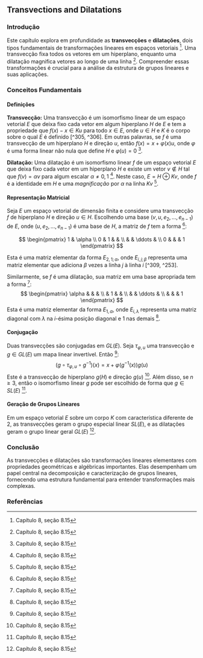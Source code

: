 ## Transvections and Dilatations

### Introdução
Este capítulo explora em profundidade as **transvecções** e **dilatações**, dois tipos fundamentais de transformações lineares em espaços vetoriais [^305]. Uma transvecção fixa todos os vetores em um hiperplano, enquanto uma dilatação magnifica vetores ao longo de uma linha [^305]. Compreender essas transformações é crucial para a análise da estrutura de grupos lineares e suas aplicações.

### Conceitos Fundamentais

#### Definições
**Transvecção:** Uma transvecção é um isomorfismo linear de um espaço vetorial $E$ que deixa fixo cada vetor em algum hiperplano $H$ de $E$ e tem a propriedade que $f(x) - x \in Ku$ para todo $x \in E$, onde $u \in H$ e $K$ é o corpo sobre o qual $E$ é definido [^305, ^306]. Em outras palavras, se $f$ é uma transvecção de um hiperplano $H$ e direção $u$, então $f(x) = x + \varphi(x)u$, onde $\varphi$ é uma forma linear não nula que define $H$ e $\varphi(u) = 0$ [^307].

**Dilatação:** Uma dilatação é um isomorfismo linear $f$ de um espaço vetorial $E$ que deixa fixo cada vetor em um hiperplano $H$ e existe um vetor $v \notin H$ tal que $f(v) = \alpha v$ para algum escalar $\alpha \neq 0, 1$ [^306]. Neste caso, $E = H \oplus Kv$, onde $f$ é a identidade em $H$ e uma *magnificação* por $\alpha$ na linha $Kv$ [^306].

#### Representação Matricial
Seja $E$ um espaço vetorial de dimensão finita e considere uma transvecção $f$ de hiperplano $H$ e direção $u \in H$. Escolhendo uma base $(v, u, e_2, \dots, e_{n-1})$ de $E$, onde $(u, e_2, \dots, e_{n-1})$ é uma base de $H$, a matriz de $f$ tem a forma [^309]:

$$
\begin{pmatrix}
1 & \alpha \\
0 & 1 &  & \\
& & \ddots & \\
0 & & & 1
\end{pmatrix}
$$

Esta é uma matriz elementar da forma $E_{2,1;\alpha}$, onde $E_{i,j;\beta}$ representa uma matriz elementar que adiciona $\beta$ vezes a linha $j$ à linha $i$ [^309, ^253].

Similarmente, se $f$ é uma dilatação, sua matriz em uma base apropriada tem a forma [^309]:
$$
\begin{pmatrix}
\alpha &  & & \\
& 1 & & \\
& & \ddots & \\
& & & 1
\end{pmatrix}
$$
Esta é uma matriz elementar da forma $E_{1,\alpha}$, onde $E_{i,\lambda}$ representa uma matriz diagonal com $\lambda$ na $i$-ésima posição diagonal e 1 nas demais [^309].

#### Conjugação
Duas transvecções são conjugadas em $GL(E)$. Seja $\tau_{\varphi,u}$ uma transvecção e $g \in GL(E)$ um mapa linear invertível. Então [^311]:
$$(g \circ \tau_{\varphi,u} \circ g^{-1})(x) = x + \varphi(g^{-1}(x))g(u)$$
Este é a transvecção de hiperplano $g(H)$ e direção $g(u)$ [^311]. Além disso, se $n \geq 3$, então o isomorfismo linear $g$ pode ser escolhido de forma que $g \in SL(E)$ [^311].

#### Geração de Grupos Lineares
Em um espaço vetorial $E$ sobre um corpo $K$ com característica diferente de 2, as transvecções geram o grupo especial linear $SL(E)$, e as dilatações geram o grupo linear geral $GL(E)$ [^309].

### Conclusão

As transvecções e dilatações são transformações lineares elementares com propriedades geométricas e algébricas importantes. Elas desempenham um papel central na decomposição e caracterização de grupos lineares, fornecendo uma estrutura fundamental para entender transformações mais complexas.

### Referências
[^305]: Capítulo 8, seção 8.15
[^306]: Capítulo 8, seção 8.15
[^307]: Capítulo 8, seção 8.15
[^309]: Capítulo 8, seção 8.15
[^253]: Capítulo 8, seção 8.3
[^311]: Capítulo 8, seção 8.15
[^306]: Capítulo 8, seção 8.15
<!-- END -->